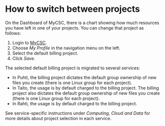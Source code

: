 # How to switch between projects

On the Dashboard of MyCSC, there is a chart showing how much resources
you have left in one of your projects. You can change that project as
follows:

1. Login to [MyCSC](https://my.csc.fi).
1. Choose _My Profile_ in the navigation menu on the left.
1. Select the default billing project.
1. Click _Save_.

The selected default billing project is migrated to several services:

* In Puhti, the billing project dictates the default group ownership
  of new files you create (there is one Linux group for each
  project).
* In Taito, the usage is by default charged to the billing
  project. The billing project also dictates the default group
  ownership of new files you create (there is one Linux group
  for each project).
* In Rahti, the usage is by default charged to the billing project.

See service-specific instructions under _Computing, Cloud and Data_ for more details about project selection in each service.
